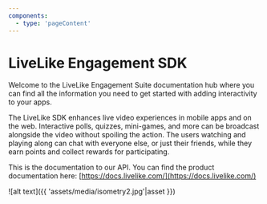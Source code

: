```yaml
---
components:
  - type: 'pageContent'
---
```


# LiveLike Engagement SDK

Welcome to the LiveLike Engagement Suite documentation hub where you can find all the information you need to get started with adding interactivity to your apps.

The LiveLike SDK enhances live video experiences in mobile apps and on the web. Interactive polls, quizzes, mini-games, and more can be broadcast alongside the video without spoiling the action. The users watching and playing along can chat with everyone else, or just their friends, while they earn points and collect rewards for participating.

This is the documentation to our API. You can find the product documentation here: [https://docs.livelike.com/](https://docs.livelike.com/)

![alt text]({{ 'assets/media/isometry2.jpg'|asset }})
